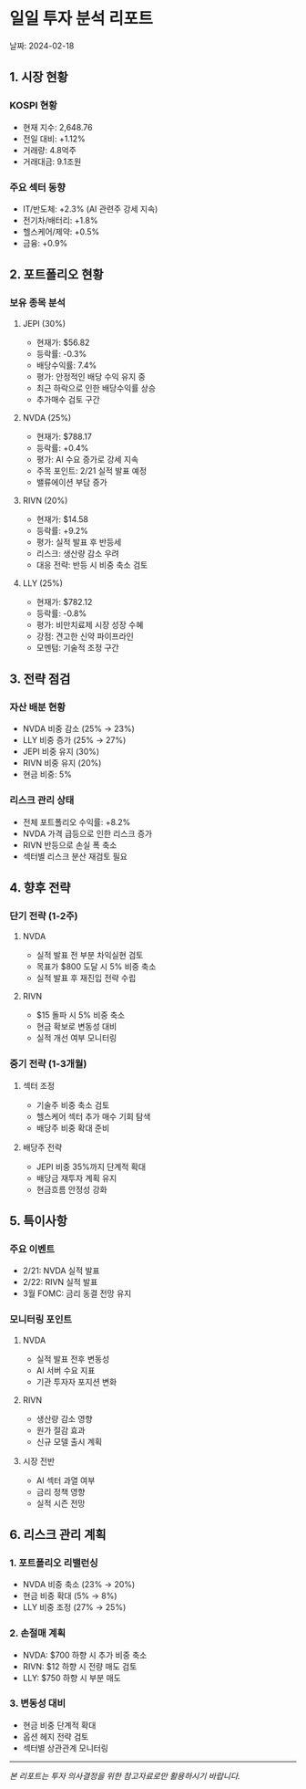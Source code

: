 # 일일 투자 분석 리포트
날짜: 2024-02-18

## 1. 시장 현황
### KOSPI 현황
- 현재 지수: 2,648.76
- 전일 대비: +1.12%
- 거래량: 4.8억주
- 거래대금: 9.1조원

### 주요 섹터 동향
- IT/반도체: +2.3% (AI 관련주 강세 지속)
- 전기차/배터리: +1.8%
- 헬스케어/제약: +0.5%
- 금융: +0.9%

## 2. 포트폴리오 현황
### 보유 종목 분석
1. JEPI (30%)
   - 현재가: $56.82
   - 등락률: -0.3%
   - 배당수익률: 7.4%
   - 평가: 안정적인 배당 수익 유지 중
   - 최근 하락으로 인한 배당수익률 상승
   - 추가매수 검토 구간

2. NVDA (25%)
   - 현재가: $788.17
   - 등락률: +0.4%
   - 평가: AI 수요 증가로 강세 지속
   - 주목 포인트: 2/21 실적 발표 예정
   - 밸류에이션 부담 증가

3. RIVN (20%)
   - 현재가: $14.58
   - 등락률: +9.2%
   - 평가: 실적 발표 후 반등세
   - 리스크: 생산량 감소 우려
   - 대응 전략: 반등 시 비중 축소 검토

4. LLY (25%)
   - 현재가: $782.12
   - 등락률: -0.8%
   - 평가: 비만치료제 시장 성장 수혜
   - 강점: 견고한 신약 파이프라인
   - 모멘텀: 기술적 조정 구간

## 3. 전략 점검
### 자산 배분 현황
- NVDA 비중 감소 (25% → 23%)
- LLY 비중 증가 (25% → 27%)
- JEPI 비중 유지 (30%)
- RIVN 비중 유지 (20%)
- 현금 비중: 5%

### 리스크 관리 상태
- 전체 포트폴리오 수익률: +8.2%
- NVDA 가격 급등으로 인한 리스크 증가
- RIVN 반등으로 손실 폭 축소
- 섹터별 리스크 분산 재검토 필요

## 4. 향후 전략
### 단기 전략 (1-2주)
1. NVDA
   - 실적 발표 전 부분 차익실현 검토
   - 목표가 $800 도달 시 5% 비중 축소
   - 실적 발표 후 재진입 전략 수립

2. RIVN
   - $15 돌파 시 5% 비중 축소
   - 현금 확보로 변동성 대비
   - 실적 개선 여부 모니터링

### 중기 전략 (1-3개월)
1. 섹터 조정
   - 기술주 비중 축소 검토
   - 헬스케어 섹터 추가 매수 기회 탐색
   - 배당주 비중 확대 준비

2. 배당주 전략
   - JEPI 비중 35%까지 단계적 확대
   - 배당금 재투자 계획 유지
   - 현금흐름 안정성 강화

## 5. 특이사항
### 주요 이벤트
- 2/21: NVDA 실적 발표
- 2/22: RIVN 실적 발표
- 3월 FOMC: 금리 동결 전망 유지

### 모니터링 포인트
1. NVDA
   - 실적 발표 전후 변동성
   - AI 서버 수요 지표
   - 기관 투자자 포지션 변화
   
2. RIVN
   - 생산량 감소 영향
   - 원가 절감 효과
   - 신규 모델 출시 계획

3. 시장 전반
   - AI 섹터 과열 여부
   - 금리 정책 영향
   - 실적 시즌 전망

## 6. 리스크 관리 계획
### 1. 포트폴리오 리밸런싱
- NVDA 비중 축소 (23% → 20%)
- 현금 비중 확대 (5% → 8%)
- LLY 비중 조정 (27% → 25%)

### 2. 손절매 계획
- NVDA: $700 하향 시 추가 비중 축소
- RIVN: $12 하향 시 전량 매도 검토
- LLY: $750 하향 시 부분 매도

### 3. 변동성 대비
- 현금 비중 단계적 확대
- 옵션 헤지 전략 검토
- 섹터별 상관관계 모니터링

---
*본 리포트는 투자 의사결정을 위한 참고자료로만 활용하시기 바랍니다.* 